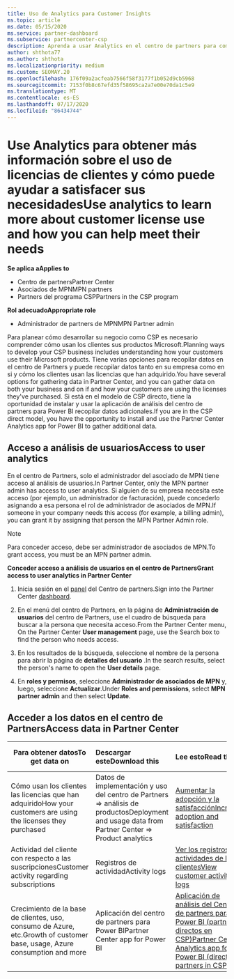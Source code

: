 ```yaml
---
title: Uso de Analytics para Customer Insights
ms.topic: article
ms.date: 05/15/2020
ms.service: partner-dashboard
ms.subservice: partnercenter-csp
description: Aprenda a usar Analytics en el centro de partners para comprender mejor su negocio y cómo los clientes usan las licencias que ha adquirido.
author: shthota77
ms.author: shthota
ms.localizationpriority: medium
ms.custom: SEOMAY.20
ms.openlocfilehash: 176f09a2acfeab7566f58f3177f1b052d9cb5968
ms.sourcegitcommit: 7153f0b8c67efd35f58695ca2a7e00e70da1c5e9
ms.translationtype: MT
ms.contentlocale: es-ES
ms.lasthandoff: 07/17/2020
ms.locfileid: "86434744"
---
```

# <a name="use-analytics-to-learn-more-about-customer-license-use-and-how-you-can-help-meet-their-needs"></a><span data-ttu-id="114ce-103">Use Analytics para obtener más información sobre el uso de licencias de clientes y cómo puede ayudar a satisfacer sus necesidades</span><span class="sxs-lookup"><span data-stu-id="114ce-103">Use analytics to learn more about customer license use and how you can help meet their needs</span></span>

<span data-ttu-id="114ce-104">**Se aplica a**</span><span class="sxs-lookup"><span data-stu-id="114ce-104">**Applies to**</span></span>

- <span data-ttu-id="114ce-105">Centro de partners</span><span class="sxs-lookup"><span data-stu-id="114ce-105">Partner Center</span></span>
- <span data-ttu-id="114ce-106">Asociados de MPN</span><span class="sxs-lookup"><span data-stu-id="114ce-106">MPN partners</span></span>
- <span data-ttu-id="114ce-107">Partners del programa CSP</span><span class="sxs-lookup"><span data-stu-id="114ce-107">Partners in the CSP program</span></span>

<span data-ttu-id="114ce-108">**Rol adecuado**</span><span class="sxs-lookup"><span data-stu-id="114ce-108">**Appropriate role**</span></span>

- <span data-ttu-id="114ce-109">Administrador de partners de MPN</span><span class="sxs-lookup"><span data-stu-id="114ce-109">MPN Partner admin</span></span>

<span data-ttu-id="114ce-110">Para planear cómo desarrollar su negocio como CSP es necesario comprender cómo usan los clientes sus productos Microsoft.</span><span class="sxs-lookup"><span data-stu-id="114ce-110">Planning ways to develop your CSP business includes understanding how your customers use their Microsoft products.</span></span> <span data-ttu-id="114ce-111">Tiene varias opciones para recopilar datos en el centro de Partners y puede recopilar datos tanto en su empresa como en si y cómo los clientes usan las licencias que han adquirido.</span><span class="sxs-lookup"><span data-stu-id="114ce-111">You have several options for gathering data in Partner Center, and you can gather data on both your business and on if and how your customers are using the licenses they've purchased.</span></span> <span data-ttu-id="114ce-112">Si está en el modelo de CSP directo, tiene la oportunidad de instalar y usar la aplicación de análisis del centro de partners para Power BI recopilar datos adicionales.</span><span class="sxs-lookup"><span data-stu-id="114ce-112">If you are in the CSP direct model, you have the opportunity to install and use the Partner Center Analytics app for Power BI to gather additional data.</span></span>

## <a name="access-to-user-analytics"></a><span data-ttu-id="114ce-113">Acceso a análisis de usuarios</span><span class="sxs-lookup"><span data-stu-id="114ce-113">Access to user analytics</span></span>

<span data-ttu-id="114ce-114">En el centro de Partners, solo el administrador del asociado de MPN tiene acceso al análisis de usuarios.</span><span class="sxs-lookup"><span data-stu-id="114ce-114">In Partner Center, only the MPN partner admin has access to user analytics.</span></span> <span data-ttu-id="114ce-115">Si alguien de su empresa necesita este acceso (por ejemplo, un administrador de facturación), puede concederlo asignando a esa persona el rol de administrador de asociados de MPN.</span><span class="sxs-lookup"><span data-stu-id="114ce-115">If someone in your company needs this access (for example, a billing admin), you can grant it by assigning that person the MPN Partner Admin role.</span></span>

>[!NOTE] 
><span data-ttu-id="114ce-116">Para conceder acceso, debe ser administrador de asociados de MPN.</span><span class="sxs-lookup"><span data-stu-id="114ce-116">To grant access, you must be an MPN partner admin.</span></span>

<span data-ttu-id="114ce-117">**Conceder acceso a análisis de usuarios en el centro de Partners**</span><span class="sxs-lookup"><span data-stu-id="114ce-117">**Grant access to user analytics in Partner Center**</span></span> 

1. <span data-ttu-id="114ce-118">Inicia sesión en el [panel](https://partner.microsoft.com/dashboard) del Centro de partners.</span><span class="sxs-lookup"><span data-stu-id="114ce-118">Sign into the Partner Center [dashboard](https://partner.microsoft.com/dashboard).</span></span>

2. <span data-ttu-id="114ce-119">En el menú del centro de Partners, en la página de **Administración de usuarios** del centro de Partners, use el cuadro de búsqueda para buscar a la persona que necesita acceso.</span><span class="sxs-lookup"><span data-stu-id="114ce-119">From the Partner Center menu, On the Partner Center **User management** page, use the Search box to find the person who needs access.</span></span>
2.  <span data-ttu-id="114ce-120">En los resultados de la búsqueda, seleccione el nombre de la persona para abrir la página de **detalles del usuario** .</span><span class="sxs-lookup"><span data-stu-id="114ce-120">In the search results, select the person's name to open the **User details** page.</span></span>
3.  <span data-ttu-id="114ce-121">En **roles y permisos**, seleccione **Administrador de asociados de MPN** y, luego, seleccione **Actualizar**.</span><span class="sxs-lookup"><span data-stu-id="114ce-121">Under **Roles and permissions**, select **MPN partner admin** and then select **Update**.</span></span>

 
## <a name="access-data-in-partner-center"></a><span data-ttu-id="114ce-122">Acceder a los datos en el centro de Partners</span><span class="sxs-lookup"><span data-stu-id="114ce-122">Access data in Partner Center</span></span>

|<span data-ttu-id="114ce-123">**Para obtener datos**</span><span class="sxs-lookup"><span data-stu-id="114ce-123">**To get data on**</span></span>   |<span data-ttu-id="114ce-124">**Descargar este**</span><span class="sxs-lookup"><span data-stu-id="114ce-124">**Download this**</span></span>   |<span data-ttu-id="114ce-125">**Lee esto**</span><span class="sxs-lookup"><span data-stu-id="114ce-125">**Read this**</span></span>   | <span data-ttu-id="114ce-126">**Se aplica a**</span><span class="sxs-lookup"><span data-stu-id="114ce-126">**Applies to**</span></span>    |
|---------------------|:-----------------------|:---------------|:--------------|
|<span data-ttu-id="114ce-127">Cómo usan los clientes las licencias que han adquirido</span><span class="sxs-lookup"><span data-stu-id="114ce-127">How your customers are using the licenses they purchased</span></span>   |<span data-ttu-id="114ce-128">Datos de implementación y uso del centro de Partners => análisis de productos</span><span class="sxs-lookup"><span data-stu-id="114ce-128">Deployment and usage data from Partner Center => Product analytics</span></span>   |[<span data-ttu-id="114ce-129">Aumentar la adopción y la satisfacción</span><span class="sxs-lookup"><span data-stu-id="114ce-129">Increase adoption and satisfaction</span></span>](increasing-adoption-and-satisfaction.md)|<span data-ttu-id="114ce-130">Partners de CSP</span><span class="sxs-lookup"><span data-stu-id="114ce-130">CSP partners</span></span>|
|<span data-ttu-id="114ce-131">Actividad del cliente con respecto a las suscripciones</span><span class="sxs-lookup"><span data-stu-id="114ce-131">Customer activity regarding subscriptions</span></span>   |<span data-ttu-id="114ce-132">Registros de actividad</span><span class="sxs-lookup"><span data-stu-id="114ce-132">Activity logs</span></span>   |[<span data-ttu-id="114ce-133">Ver los registros de actividades de los clientes</span><span class="sxs-lookup"><span data-stu-id="114ce-133">View customer activity logs</span></span>](activity-logs.md)|<span data-ttu-id="114ce-134">Partners de CSP</span><span class="sxs-lookup"><span data-stu-id="114ce-134">CSP partners</span></span>   |
|<span data-ttu-id="114ce-135">Crecimiento de la base de clientes, uso, consumo de Azure, etc.</span><span class="sxs-lookup"><span data-stu-id="114ce-135">Growth of customer base, usage, Azure consumption and more</span></span>   |<span data-ttu-id="114ce-136">Aplicación del centro de partners para Power BI</span><span class="sxs-lookup"><span data-stu-id="114ce-136">Partner Center app for Power BI</span></span>   |[<span data-ttu-id="114ce-137">Aplicación de análisis del Centro de partners para Power BI (partners directos en CSP)</span><span class="sxs-lookup"><span data-stu-id="114ce-137">Partner Center Analytics app for Power BI (direct partners in CSP)</span></span>](power-bi-app-for-direct-partners.md)|<span data-ttu-id="114ce-138">Asociados directos de CSP</span><span class="sxs-lookup"><span data-stu-id="114ce-138">CSP direct partners</span></span>|






